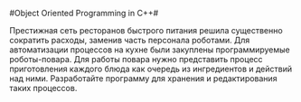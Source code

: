 #Object Oriented Programming in C++#

Престижная сеть ресторанов быстрого питания решила существенно сократить расходы, заменив часть персонала роботами.
Для автоматизации процессов на кухне были закуплены программируемые роботы-повара. 
Для работы повара нужно представить процесс приготовления каждого блюда как очередь из ингредиентов и действий над ними. 
Разработайте программу для хранения и редактирования таких процессов.
